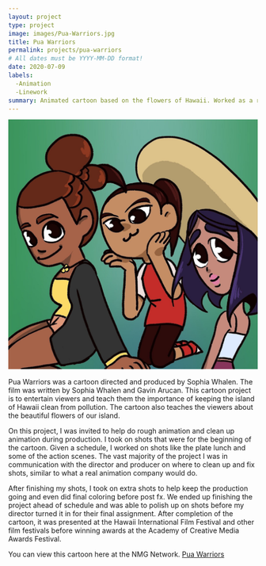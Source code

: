 ```yaml
---
layout: project
type: project
image: images/Pua-Warriors.jpg
title: Pua Warriors
permalink: projects/pua-warriors
# All dates must be YYYY-MM-DD format!
date: 2020-07-09
labels:
  -Animation
  -Linework
summary: Animated cartoon based on the flowers of Hawaii. Worked as a rough animator and clean up artist.
---
```


<img class="ui medium right floated rounded image" src="../images/Pua-Warriors.jpg">

Pua Warriors was a cartoon directed and produced by Sophia Whalen. The film was written by Sophia Whalen and Gavin Arucan. This cartoon project
is to entertain viewers and teach them the importance of keeping the island of Hawaii clean from pollution. The cartoon also teaches the viewers
about the beautiful flowers of our island. 

On this project, I was invited to help do rough animation and clean up animation during production. I took on shots that were for the beginning of the
cartoon. Given a schedule, I worked on shots like the plate lunch and some of the action scenes. The vast majority of the project I was in communication with the
director and producer on where to clean up and fix shots, similar to what a real animation company would do. 

After finishing my shots, I took on extra shots to help keep the production going and even did final coloring before post fx. We ended up finishing 
the project ahead of schedule and was able to polish up on shots before my director turned it in for their final assignment. After completion of the cartoon, 
it was presented at the Hawaii International Film Festival and other film festivals before winning awards at the Academy of Creative Media Awards Festival. 

You can view this cartoon here at the NMG Network. [Pua Warriors](https://nmgnetwork.com/watch/pua-warriors/)


